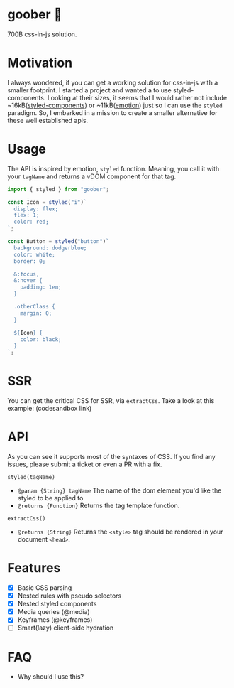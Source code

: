 goober 🌰
===
700B css-in-js solution.

# Motivation
I always wondered, if you can get a working solution for css-in-js with a smaller footprint. I started a project and wanted a to use styled-components. Looking at their sizes, it seems that I would rather not include ~16kB([styled-components](https://github.com/styled-components/styled-components)) or ~11kB([emotion](https://github.com/emotion-js/emotion)) just so I can use the `styled` paradigm. So, I embarked in a mission to create a smaller alternative for these well established apis.

# Usage
The API is inspired by emotion, `styled` function. Meaning, you call it with your `tagName` and returns a vDOM component for that tag.

```jsx
import { styled } from "goober";

const Icon = styled("i")`
  display: flex;
  flex: 1;
  color: red;
`;

const Button = styled("button")`
  background: dodgerblue;
  color: white;
  border: 0;

  &:focus,
  &:hover {
    padding: 1em;
  }

  .otherClass {
    margin: 0;
  }

  ${Icon} {
    color: black;
  }
`;

```

# SSR
You can get the critical CSS for SSR, via `extractCss`. Take a look at this example: (codesandbox link)

# API
As you can see it supports most of the syntaxes of CSS. If you find any issues, please submit a ticket or even a PR with a fix.

`styled(tagName)`
* `@param {String} tagName` The name of the dom element you'd like the styled to be applied to
* `@returns {Function}` Returns the tag template function.

`extractCss()`
* `@returns {String}` Returns the `<style>` tag should be rendered in your document `<head>`.

# Features
- [x] Basic CSS parsing
- [x] Nested rules with pseudo selectors
- [x] Nested styled components
- [x] Media queries (@media)
- [x] Keyframes (@keyframes)
- [ ] Smart(lazy) client-side hydration

# FAQ
* Why should I use this?